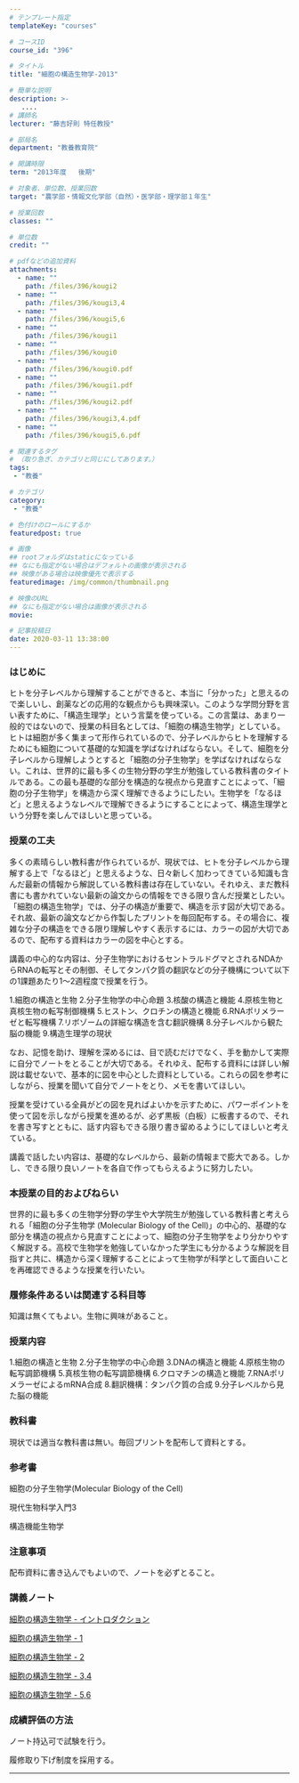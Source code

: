 ```yaml
---
# テンプレート指定
templateKey: "courses"

# コースID
course_id: "396"

# タイトル
title: "細胞の構造生物学-2013"

# 簡単な説明
description: >-
   ....
# 講師名
lecturer: "藤吉好則 特任教授"

# 部局名
department: "教養教育院"

# 開講時限
term: "2013年度	後期"

# 対象者、単位数、授業回数
target: "農学部・情報文化学部（自然）・医学部・理学部１年生"

# 授業回数
classes: ""

# 単位数
credit: ""

# pdfなどの追加資料
attachments:
  - name: "" 
    path: /files/396/kougi2
  - name: "" 
    path: /files/396/kougi3,4
  - name: "" 
    path: /files/396/kougi5,6
  - name: "" 
    path: /files/396/kougi1
  - name: "" 
    path: /files/396/kougi0
  - name: "" 
    path: /files/396/kougi0.pdf
  - name: "" 
    path: /files/396/kougi1.pdf
  - name: "" 
    path: /files/396/kougi2.pdf
  - name: "" 
    path: /files/396/kougi3,4.pdf
  - name: "" 
    path: /files/396/kougi5,6.pdf

# 関連するタグ
# （取り急ぎ、カテゴリと同じにしてあります。）
tags:
 - "教養"

# カテゴリ
category:
 - "教養"

# 色付けのロールにするか
featuredpost: true

# 画像
## rootフォルダはstaticになっている
## なにも指定がない場合はデフォルトの画像が表示される
## 映像がある場合は映像優先で表示する
featuredimage: /img/common/thumbnail.png

# 映像のURL
## なにも指定がない場合は画像が表示される
movie: 

# 記事投稿日
date: 2020-03-11 13:38:00
---
```


### はじめに

ヒトを分子レベルから理解することができると、本当に「分かった」と思えるので楽しいし、創薬などの応用的な観点からも興味深い。このような学問分野を言い表すために、「構造生理学」という言葉を使っている。この言葉は、あまり一般的ではないので、授業の科目名としては、「細胞の構造生物学」としている。ヒトは細胞が多く集まって形作られているので、分子レベルからヒトを理解するためにも細胞について基礎的な知識を学ばなければならない。そして、細胞を分子レベルから理解しようとすると「細胞の分子生物学」を学ばなければならない。これは、世界的に最も多くの生物分野の学生が勉強している教科書のタイトルである。この最も基礎的な部分を構造的な視点から見直すことによって、「細胞の分子生物学」を構造から深く理解できるようにしたい。生物学を「なるほど」と思えるようなレベルで理解できるようにすることによって、構造生理学という分野を楽しんでほしいと思っている。


### 授業の工夫

多くの素晴らしい教科書が作られているが、現状では、ヒトを分子レベルから理解する上で「なるほど」と思えるような、日々新しく加わってきている知識も含んだ最新の情報から解説している教科書は存在していない。それゆえ、まだ教科書にも書かれていない最新の論文からの情報をできる限り含んだ授業としたい。「細胞の構造生物学」では、分子の構造が重要で、構造を示す図が大切である。それ故、最新の論文などから作製したプリントを毎回配布する。その場合に、複雑な分子の構造をできる限り理解しやすく表示するには、カラーの図が大切であるので、配布する資料はカラーの図を中心とする。

講義の中心的な内容は、分子生物学におけるセントラルドグマとされるNDAからRNAの転写とその制御、そしてタンパク質の翻訳などの分子機構について以下の1課題あたり1〜2週程度で授業を行う。

1.細胞の構造と生物
2.分子生物学の中心命題
3.核酸の構造と機能
4.原核生物と真核生物の転写制御機構
5.ヒストン、クロチンの構造と機能
6.RNAポリメラーゼと転写機構
7.リボゾームの詳細な構造を含む翻訳機構
8.分子レベルから観た脳の機能
9.構造生理学の現状

なお、記憶を助け、理解を深めるには、目で読むだけでなく、手を動かして実際に自分でノートをとることが大切である。それゆえ、配布する資料には詳しい解説は載せないで、基本的に図を中心とした資料としている。これらの図を参考にしながら、授業を聞いて自分でノートをとり、メモを書いてほしい。

授業を受けている全員がどの図を見ればよいかを示すために、パワーポイントを使って図を示しながら授業を進めるが、必ず黒板（白板）に板書するので、それを書き写すとともに、話す内容もできる限り書き留めるようにしてほしいと考えている。

講義で話したい内容は、基礎的なレベルから、最新の情報まで膨大である。しかし、できる限り良いノートを各自で作ってもらえるように努力したい。





### 本授業の目的およびねらい

世界的に最も多くの生物学分野の学生や大学院生が勉強している教科書と考えられる「細胞の分子生物学 (Molecular Biology of the Cell)」の中心的、基礎的な部分を構造の視点から見直すことによって、細胞の分子生物学をより分かりやすく解説する。高校で生物学を勉強していなかった学生にも分かるような解説を目指すと共に、構造から深く理解することによって生物学が科学として面白いことを再確認できるような授業を行いたい。

### 履修条件あるいは関連する科目等

知識は無くてもよい。生物に興味があること。

### 授業内容

1.細胞の構造と生物 2.分子生物学の中心命題 3.DNAの構造と機能 4.原核生物の転写調節機構 5.真核生物の転写調節機構 6.クロマチンの構造と機能 7.RNAポリメラーゼによるmRNA合成 8.翻訳機構：タンパク質の合成 9.分子レベルから見た脳の機能

### 教科書

現状では適当な教科書は無い。毎回プリントを配布して資料とする。

### 参考書



細胞の分子生物学(Molecular Biology of the Cell)


現代生物科学入門3


構造機能生物学



### 注意事項

配布資料に書き込んでもよいので、ノートを必ずとること。





### 講義ノート

[細胞の構造生物学 - イントロダクション](https://ocw.nagoya-u.jp/files/396/kougi0.pdf) 

[細胞の構造生物学 - 1](https://ocw.nagoya-u.jp/files/396/kougi1.pdf) 

[細胞の構造生物学 - 2](https://ocw.nagoya-u.jp/files/396/kougi2.pdf) 

[細胞の構造生物学 - 3,4](https://ocw.nagoya-u.jp/files/396/kougi3,4.pdf) 

[細胞の構造生物学 - 5,6](https://ocw.nagoya-u.jp/files/396/kougi5,6.pdf) 






### 成績評価の方法



ノート持込可で試験を行う。


履修取り下げ制度を採用する。





-----